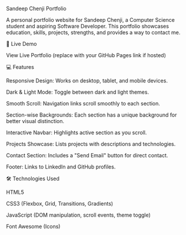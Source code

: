 Sandeep Chenji Portfolio

A personal portfolio website for Sandeep Chenji, a Computer Science student and aspiring Software Developer. This portfolio showcases education, skills, projects, strengths, and provides a way to contact me.

🔗 Live Demo

View Live Portfolio
 (replace with your GitHub Pages link if hosted)

💻 Features

Responsive Design: Works on desktop, tablet, and mobile devices.

Dark & Light Mode: Toggle between dark and light themes.

Smooth Scroll: Navigation links scroll smoothly to each section.

Section-wise Backgrounds: Each section has a unique background for better visual distinction.

Interactive Navbar: Highlights active section as you scroll.

Projects Showcase: Lists projects with descriptions and technologies.

Contact Section: Includes a "Send Email" button for direct contact.

Footer: Links to LinkedIn and GitHub profiles.

🛠 Technologies Used

HTML5

CSS3 (Flexbox, Grid, Transitions, Gradients)

JavaScript (DOM manipulation, scroll events, theme toggle)

Font Awesome (Icons)
